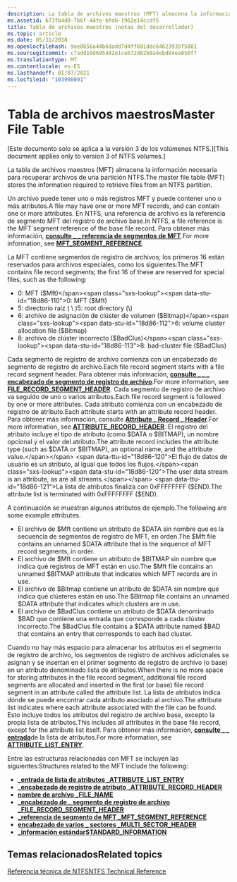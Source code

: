 ```yaml
---
description: La tabla de archivos maestros (MFT) almacena la información necesaria para recuperar archivos de una partición NTFS.
ms.assetid: 673fb4d0-7b6f-44fe-bfd6-1962e14ccdf5
title: Tabla de archivos maestros (notas del desarrollador)
ms.topic: article
ms.date: 05/31/2018
ms.openlocfilehash: 9ae8656a44b6dadd7d4ff601ddc64623935f5881
ms.sourcegitcommit: c7add10d695482e1ceb72d62b8a4ebd84ea050f7
ms.translationtype: MT
ms.contentlocale: es-ES
ms.lasthandoff: 01/07/2021
ms.locfileid: "103998091"
---
```

# <a name="master-file-table"></a><span data-ttu-id="18d86-103">Tabla de archivos maestros</span><span class="sxs-lookup"><span data-stu-id="18d86-103">Master File Table</span></span>

<span data-ttu-id="18d86-104">\[Este documento solo se aplica a la versión 3 de los volúmenes NTFS.\]</span><span class="sxs-lookup"><span data-stu-id="18d86-104">\[This document applies only to version 3 of NTFS volumes.\]</span></span>

<span data-ttu-id="18d86-105">La tabla de archivos maestros (MFT) almacena la información necesaria para recuperar archivos de una partición NTFS.</span><span class="sxs-lookup"><span data-stu-id="18d86-105">The master file table (MFT) stores the information required to retrieve files from an NTFS partition.</span></span>

<span data-ttu-id="18d86-106">Un archivo puede tener uno o más registros MFT y puede contener uno o más atributos.</span><span class="sxs-lookup"><span data-stu-id="18d86-106">A file may have one or more MFT records, and can contain one or more attributes.</span></span> <span data-ttu-id="18d86-107">En NTFS, una referencia de archivo es la referencia de segmento MFT del registro de archivo base.</span><span class="sxs-lookup"><span data-stu-id="18d86-107">In NTFS, a file reference is the MFT segment reference of the base file record.</span></span> <span data-ttu-id="18d86-108">Para obtener más información, [**consulte \_ \_ referencia de segmentos de MFT**](mft-segment-reference.md).</span><span class="sxs-lookup"><span data-stu-id="18d86-108">For more information, see [**MFT\_SEGMENT\_REFERENCE**](mft-segment-reference.md).</span></span>

<span data-ttu-id="18d86-109">La MFT contiene segmentos de registro de archivos; los primeros 16 están reservados para archivos especiales, como los siguientes:</span><span class="sxs-lookup"><span data-stu-id="18d86-109">The MFT contains file record segments; the first 16 of these are reserved for special files, such as the following:</span></span>

-   <span data-ttu-id="18d86-110">0: MFT ($Mft)</span><span class="sxs-lookup"><span data-stu-id="18d86-110">0: MFT ($Mft)</span></span>
-   <span data-ttu-id="18d86-111">5: directorio raíz ( \\ )</span><span class="sxs-lookup"><span data-stu-id="18d86-111">5: root directory (\\)</span></span>
-   <span data-ttu-id="18d86-112">6: archivo de asignación de clúster de volumen ($Bitmap)</span><span class="sxs-lookup"><span data-stu-id="18d86-112">6: volume cluster allocation file ($Bitmap)</span></span>
-   <span data-ttu-id="18d86-113">8: archivo de clúster incorrecto ($BadClus)</span><span class="sxs-lookup"><span data-stu-id="18d86-113">8: bad-cluster file ($BadClus)</span></span>

<span data-ttu-id="18d86-114">Cada segmento de registro de archivo comienza con un encabezado de segmento de registro de archivo.</span><span class="sxs-lookup"><span data-stu-id="18d86-114">Each file record segment starts with a file record segment header.</span></span> <span data-ttu-id="18d86-115">Para obtener más información, [**consulte \_ \_ \_ encabezado de segmento de registro de archivo**](file-record-segment-header.md).</span><span class="sxs-lookup"><span data-stu-id="18d86-115">For more information, see [**FILE\_RECORD\_SEGMENT\_HEADER**](file-record-segment-header.md).</span></span> <span data-ttu-id="18d86-116">Cada segmento de registro de archivo va seguido de uno o varios atributos.</span><span class="sxs-lookup"><span data-stu-id="18d86-116">Each file record segment is followed by one or more attributes.</span></span> <span data-ttu-id="18d86-117">Cada atributo comienza con un encabezado de registro de atributo.</span><span class="sxs-lookup"><span data-stu-id="18d86-117">Each attribute starts with an attribute record header.</span></span> <span data-ttu-id="18d86-118">Para obtener más información, consulte [**Attribute \_ Record \_ Header**](attribute-record-header.md).</span><span class="sxs-lookup"><span data-stu-id="18d86-118">For more information, see [**ATTRIBUTE\_RECORD\_HEADER**](attribute-record-header.md).</span></span> <span data-ttu-id="18d86-119">El registro del atributo incluye el tipo de atributo (como $DATA o $BITMAP), un nombre opcional y el valor del atributo.</span><span class="sxs-lookup"><span data-stu-id="18d86-119">The attribute record includes the attribute type (such as $DATA or $BITMAP), an optional name, and the attribute value.</span></span> <span data-ttu-id="18d86-120">El flujo de datos de usuario es un atributo, al igual que todos los flujos.</span><span class="sxs-lookup"><span data-stu-id="18d86-120">The user data stream is an attribute, as are all streams.</span></span> <span data-ttu-id="18d86-121">La lista de atributos finaliza con 0xFFFFFFFF ($END).</span><span class="sxs-lookup"><span data-stu-id="18d86-121">The attribute list is terminated with 0xFFFFFFFF ($END).</span></span>

<span data-ttu-id="18d86-122">A continuación se muestran algunos atributos de ejemplo.</span><span class="sxs-lookup"><span data-stu-id="18d86-122">The following are some example attributes.</span></span>

-   <span data-ttu-id="18d86-123">El archivo de $Mft contiene un atributo de $DATA sin nombre que es la secuencia de segmentos de registro de MFT, en orden.</span><span class="sxs-lookup"><span data-stu-id="18d86-123">The $Mft file contains an unnamed $DATA attribute that is the sequence of MFT record segments, in order.</span></span>
-   <span data-ttu-id="18d86-124">El archivo de $Mft contiene un atributo de $BITMAP sin nombre que indica qué registros de MFT están en uso.</span><span class="sxs-lookup"><span data-stu-id="18d86-124">The $Mft file contains an unnamed $BITMAP attribute that indicates which MFT records are in use.</span></span>
-   <span data-ttu-id="18d86-125">El archivo de $Bitmap contiene un atributo de $DATA sin nombre que indica qué clústeres están en uso.</span><span class="sxs-lookup"><span data-stu-id="18d86-125">The $Bitmap file contains an unnamed $DATA attribute that indicates which clusters are in use.</span></span>
-   <span data-ttu-id="18d86-126">El archivo de $BadClus contiene un atributo de $DATA denominado $BAD que contiene una entrada que corresponde a cada clúster incorrecto.</span><span class="sxs-lookup"><span data-stu-id="18d86-126">The $BadClus file contains a $DATA attribute named $BAD that contains an entry that corresponds to each bad cluster.</span></span>

<span data-ttu-id="18d86-127">Cuando no hay más espacio para almacenar los atributos en el segmento de registro de archivo, los segmentos de registro de archivos adicionales se asignan y se insertan en el primer segmento de registro de archivo (o base) en un atributo denominado lista de atributos.</span><span class="sxs-lookup"><span data-stu-id="18d86-127">When there is no more space for storing attributes in the file record segment, additional file record segments are allocated and inserted in the first (or base) file record segment in an attribute called the attribute list.</span></span> <span data-ttu-id="18d86-128">La lista de atributos indica dónde se puede encontrar cada atributo asociado al archivo.</span><span class="sxs-lookup"><span data-stu-id="18d86-128">The attribute list indicates where each attribute associated with the file can be found.</span></span> <span data-ttu-id="18d86-129">Esto incluye todos los atributos del registro de archivo base, excepto la propia lista de atributos.</span><span class="sxs-lookup"><span data-stu-id="18d86-129">This includes all attributes in the base file record, except for the attribute list itself.</span></span> <span data-ttu-id="18d86-130">Para obtener más información, [**consulte \_ \_ entrada**](attribute-list-entry.md)de la lista de atributos.</span><span class="sxs-lookup"><span data-stu-id="18d86-130">For more information, see [**ATTRIBUTE\_LIST\_ENTRY**](attribute-list-entry.md).</span></span>

<span data-ttu-id="18d86-131">Entre las estructuras relacionadas con MFT se incluyen las siguientes:</span><span class="sxs-lookup"><span data-stu-id="18d86-131">Structures related to the MFT include the following:</span></span>

-   [<span data-ttu-id="18d86-132">**\_entrada de lista de atributos \_**</span><span class="sxs-lookup"><span data-stu-id="18d86-132">**ATTRIBUTE\_LIST\_ENTRY**</span></span>](attribute-list-entry.md)
-   [<span data-ttu-id="18d86-133">**\_encabezado de registro de atributo \_**</span><span class="sxs-lookup"><span data-stu-id="18d86-133">**ATTRIBUTE\_RECORD\_HEADER**</span></span>](attribute-record-header.md)
-   [<span data-ttu-id="18d86-134">**nombre de archivo \_**</span><span class="sxs-lookup"><span data-stu-id="18d86-134">**FILE\_NAME**</span></span>](file-name.md)
-   [<span data-ttu-id="18d86-135">**\_encabezado de \_ segmento de registro de archivo \_**</span><span class="sxs-lookup"><span data-stu-id="18d86-135">**FILE\_RECORD\_SEGMENT\_HEADER**</span></span>](file-record-segment-header.md)
-   [<span data-ttu-id="18d86-136">**\_referencia de segmento de MFT \_**</span><span class="sxs-lookup"><span data-stu-id="18d86-136">**MFT\_SEGMENT\_REFERENCE**</span></span>](mft-segment-reference.md)
-   [<span data-ttu-id="18d86-137">**encabezado de varios \_ sectores \_**</span><span class="sxs-lookup"><span data-stu-id="18d86-137">**MULTI\_SECTOR\_HEADER**</span></span>](multi-sector-header.md)
-   [<span data-ttu-id="18d86-138">**\_información estándar**</span><span class="sxs-lookup"><span data-stu-id="18d86-138">**STANDARD\_INFORMATION**</span></span>](standard-information.md)

## <a name="related-topics"></a><span data-ttu-id="18d86-139">Temas relacionados</span><span class="sxs-lookup"><span data-stu-id="18d86-139">Related topics</span></span>

<dl> <dt>

<span data-ttu-id="18d86-140">[Referencia técnica de NTFS](/previous-versions/windows/it-pro/windows-server-2003/cc758691(v=ws.10))</span><span class="sxs-lookup"><span data-stu-id="18d86-140">[NTFS Technical Reference](/previous-versions/windows/it-pro/windows-server-2003/cc758691(v=ws.10))</span></span>
</dt> </dl>

 

 
